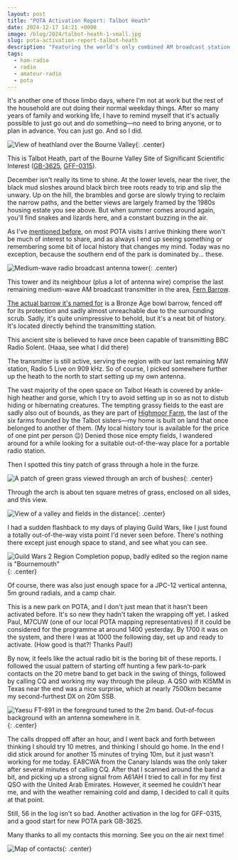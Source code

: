```yaml
---
layout: post
title: "POTA Activation Report: Talbot Heath"
date: 2024-12-17 14:21 +0000
image: /blog/2024/talbot-heath-1-small.jpg
slug: pota-activation-report-talbot-heath
description: "Featuring the world's only combined AM broadcast station and burial mound"
tags:
  - ham-radio
  - radio
  - amateur-radio
  - pota
---
```


It's another one of those limbo days, where I'm not at work but the rest of the household are out doing their normal weekday things. After so many years of family and working life, I have to remind myself that it's actually possible to just go out and *do* something&mdash;no need to bring anyone, or to plan in advance. You can just go. And so I did.

![View of heathland over the Bourne Valley](/blog/2024/talbot-heath-1.jpg){: .center}

This is Talbot Heath, part of the Bourne Valley Site of Significant Scientific Interest ([GB-3625](https://pota.app/#/park/GB-3625), [GFF-0315](https://wwff.co/directory/?showRef=GFF-0315)).

December isn't really its time to shine. At the lower levels, near the river, the black mud sloshes around black birch tree roots ready to trip and slip the unwary. Up on the hill, the brambles and gorse are slowly trying to reclaim the narrow paths, and the better views are largely framed by the 1980s housing estate you see above. But when summer comes around again, you'll find snakes and lizards here, and a constant buzzing in the air.

As I've [mentioned before](/blog/pota-activation-report-talbot-heath/), on most POTA visits I arrive thinking there won't be much of interest to share, and as always I end up seeing something or remembering some bit of local history that changes my mind. Today was no exception, because the southern end of the park is dominated by... these.

![Medium-wave radio broadcast antenna tower](/blog/2024/talbot-heath-2.jpg){: .center}

This tower and its neighbour (plus a lot of antenna wire) comprise the last remaining medium-wave AM broadcast transmitter in the area, [Fern Barrow](http://tx.mb21.co.uk/gallery/gallerypage.php?txid=1458&pageid=3413).

[The actual barrow it's named for](https://www.megalithic.co.uk/article.php?sid=28735) is a Bronze Age bowl barrow, fenced off for its protection and sadly almost unreachable due to the surrounding scrub. Sadly, it's quite unimpressive to behold, but it's a neat bit of history. It's located directly behind the transmitting station.

This ancient site is believed to have once been capable of transmitting BBC Radio Solent. (Haaa, see what I did there)

The transmitter is still active, serving the region with our last remaining MW station, Radio 5 Live on 909 kHz. So of course, I picked somewhere further up the heath to the north to start setting up my own antenna.

The vast majority of the open space on Talbot Heath is covered by ankle-high heather and gorse, which I try to avoid setting up in so as not to distub hiding or hibernating creatures. The tempting grassy fields to the east are sadly also out of bounds, as they are part of [Highmoor Farm](https://www.thebreaker.co.uk/highmoor-farm-a-story-of-resilience-and-the-power-of-community/), the last of the six farms founded by the Talbot sisters&mdash;my home is built on land that once belonged to another of them. (My local history tour is available for the price of one pint per person 😉) Denied those nice empty fields, I wandered around for a while looking for a suitable out-of-the-way place for a portable radio station.

Then I spotted this tiny patch of grass through a hole in the furze.

![A patch of green grass viewed through an arch of bushes](/blog/2024/talbot-heath-3.jpg){: .center}

Through the arch is about ten square metres of grass, enclosed on all sides, and this view.

![View of a valley and fields in the distance](/blog/2024/talbot-heath-4.jpg){: .center}

I had a sudden flashback to my days of playing Guild Wars, like I just found a totally out-of-the-way vista point I'd never seen before. There's nothing there except just enough space to stand, and see what you can see.

![Guild Wars 2 Region Completion popup, badly edited so the region name is "Bournemouth"](/blog/2024/talbot-heath-5.jpg){: .center}

Of course, there was also just enough space for a JPC-12 vertical antenna, 5m ground radials, and a camp chair.

This is a new park on POTA, and I don't just mean that it hasn't been activated before. It's so new they hadn't taken the wrapping off yet. I asked Paul, M7CUW (one of our local POTA mapping representatives) if it could be considered for the programme at around 1400 yesterday. By 1700 it was on the system, and there I was at 1000 the following day, set up and ready to activate. (How good is that?! Thanks Paul!)

By now, it feels like the actual radio bit is the boring bit of these reports. I followed the usual pattern of starting off hunting a few park-to-park contacts on the 20 metre band to get back in the swing of things, followed by calling CQ and working my way through the pileup. A QSO with KI5MM in Texas near the end was a nice surprise, which at nearly 7500km became my second-furthest DX on 20m SSB.

![Yaesu FT-891 in the foreground tuned to the 2m band. Out-of-focus background with an antenna somewhere in it.](/blog/2024/talbot-heath-6.jpg){: .center}

The calls dropped off after an hour, and I went back and forth between thinking I should try 10 metres, and thinking I should go home. In the end I did stick around for another 15 minutes of trying 10m, but it just wasn't working for me today. EA8CWA from the Canary Islands was the only taker after several minutes of calling CQ. After that I scanned around the band a bit, and picking up a strong signal from A61AH I tried to call in for my first QSO with the United Arab Emirates. However, it seemed he couldn't hear me, and with the weather remaining cold and damp, I decided to call it quits at that point.

Still, 56 in the log isn't so bad. Another activation in the log for GFF-0315, and a good start for new POTA park GB-3625.

Many thanks to all my contacts this morning. See you on the air next time!

![Map of contacts](/blog/2024/talbot-heath-map.png){: .center}
